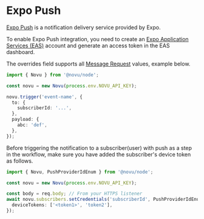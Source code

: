 # Expo Push

[Expo Push](https://docs.expo.dev/push-notifications/overview/) is a notification delivery service provided by Expo.

To enable Expo Push integration, you need to create an [Expo Application Services (EAS)](https://expo.dev) account and generate an access token in the EAS dashboard. 

The overrides field supports all [Message Request](https://docs.expo.dev/push-notifications/sending-notifications/#message-request-format) values, example below.

<Tabs>
  <TabItem value="nodejs" label="Node.js" default>

```ts
import { Novu } from '@novu/node';

const novu = new Novu(process.env.NOVU_API_KEY);

novu.trigger('event-name', {
  to: {
    subscriberId: '...',
  },
  payload: {
    abc: 'def',
  },
});
```

  </TabItem>
</Tabs>

Before triggering the notification to a subscriber(user) with push as a step in the workflow, make sure you have added the subscriber's device token as follows.

```typescript
import { Novu, PushProviderIdEnum } from '@novu/node';

const novu = new Novu(process.env.NOVU_API_KEY);

const body = req.body; // From your HTTPS listener
await novu.subscribers.setCredentials('subscriberId', PushProviderIdEnum.EXPO, {
  deviceTokens: ['<token1>', 'token2'],
});
```
